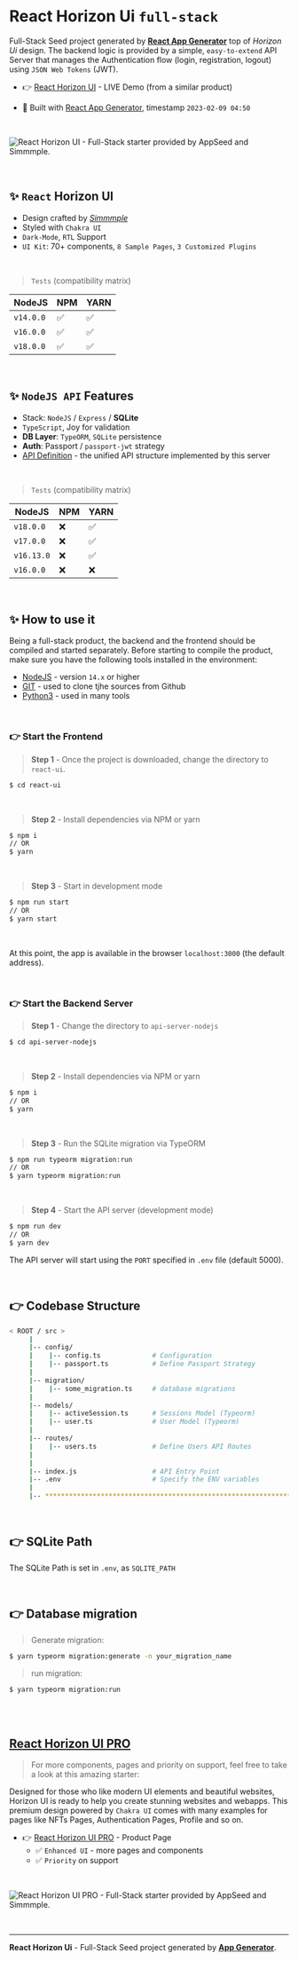 # React Horizon Ui `full-stack`

Full-Stack Seed project generated by **[React App Generator](https://appseed.us/generator/react/)** top of *Horizon Ui* design. The backend logic is provided by a simple, `easy-to-extend` API Server that manages the Authentication flow (login, registration, logout) using `JSON Web Tokens` (JWT).

- 👉 [React Horizon UI](https://react-horizon-ui-chakra.appseed-srv1.com/#/auth/sign-in/default) - LIVE Demo (from a similar product)

- 🚀 Built with [React App Generator](https://appseed.us/generator/react/), timestamp `2023-02-09 04:50`

<br />

![React Horizon UI - Full-Stack starter provided by AppSeed and Simmmple.](https://user-images.githubusercontent.com/51070104/174428337-181e6dea-0ad9-4fe1-a35f-25e5fa656a9d.png)

<br >

## ✨ `React` Horizon UI

- Design crafted by *[Simmmple](https://simmmple.com/)*
- Styled with `Chakra UI`
- `Dark-Mode`, `RTL` Support
- `UI Kit`: 70+ components, `8 Sample Pages`, `3 Customized Plugins`   

<br />

> `Tests` (compatibility matrix)

| NodeJS | NPM | YARN | 
| --- | --- | --- |  
| `v14.0.0` | ✅ | ✅ |
| `v16.0.0` | ✅ | ✅ | 
| `v18.0.0` | ✅ | ✅ |


<br />

## ✨ `NodeJS API` Features

- Stack: `NodeJS` / `Express` / **SQLite** 
- `TypeScript`, Joy for validation
- **DB Layer**: `TypeORM`, `SQLite` persistence
- **Auth**: Passport / `passport-jwt` strategy
- [API Definition](https://docs.appseed.us/boilerplate-code/api-unified-definition) - the unified API structure implemented by this server

<br />

> `Tests` (compatibility matrix)

| NodeJS | NPM | YARN | 
| --- | --- | --- | 
| `v18.0.0`  | ❌ | ✅ |
| `v17.0.0`  | ❌ | ✅ |
| `v16.13.0` | ❌ | ✅ | 
| `v16.0.0`  | ❌ | ❌ | 


<br /> 

## ✨ How to use it

Being a full-stack product, the backend and the frontend should be compiled and started separately. 
Before starting to compile the product, make sure you have the following tools installed in the environment:

- [NodeJS](https://nodejs.org/en/) - version `14.x` or higher
- [GIT](https://git-scm.com/) - used to clone tjhe sources from Github
- [Python3](https://www.python.org/) - used in many tools

<br />

### 👉 Start the Frontend 

> **Step 1** - Once the project is downloaded, change the directory to `react-ui`. 

```bash
$ cd react-ui
```

<br >

> **Step 2** - Install dependencies via NPM or yarn

```bash
$ npm i
// OR
$ yarn
```

<br />

> **Step 3** - Start in development mode

```bash
$ npm run start 
// OR
$ yarn start
```

<br />

At this point, the app is available in the browser `localhost:3000` (the default address).


<br /> 

### 👉 Start the Backend Server 

> **Step 1** - Change the directory to `api-server-nodejs`

```bash
$ cd api-server-nodejs
```

<br >

> **Step 2** - Install dependencies via NPM or yarn

```bash
$ npm i
// OR
$ yarn
```

<br />

> **Step 3** - Run the SQLite migration via TypeORM

```bash
$ npm run typeorm migration:run
// OR 
$ yarn typeorm migration:run
```

<br />

> **Step 4** - Start the API server (development mode)

```bash
$ npm run dev
// OR
$ yarn dev
```

The API server will start using the `PORT` specified in `.env` file (default 5000).

<br /> 

## 👉 Codebase Structure

```bash
< ROOT / src >
     | 
     |-- config/                              
     |    |-- config.ts             # Configuration       
     |    |-- passport.ts           # Define Passport Strategy             
     | 
     |-- migration/
     |    |-- some_migration.ts     # database migrations
     |
     |-- models/                              
     |    |-- activeSession.ts      # Sessions Model (Typeorm)              
     |    |-- user.ts               # User Model (Typeorm) 
     | 
     |-- routes/                              
     |    |-- users.ts              # Define Users API Routes
     | 
     | 
     |-- index.js                   # API Entry Point
     |-- .env                       # Specify the ENV variables
     |                        
     |-- ************************************************************************
```

<br />

## 👉 SQLite Path

The SQLite Path is set in `.env`, as `SQLITE_PATH`

<br />

## 👉 Database migration

> Generate migration:

```bash
$ yarn typeorm migration:generate -n your_migration_name
```

> run migration: 

```bash
$ yarn typeorm migration:run
```

<br />

<br />

## [React Horizon UI PRO](https://appseed.us/product/horizon-ui-pro/full-stack/)

> For more components, pages and priority on support, feel free to take a look at this amazing starter:

Designed for those who like modern UI elements and beautiful websites, Horizon UI is ready to help you create stunning websites and webapps.
This premium design powered by `Chakra UI` comes with many examples for pages like NFTs Pages, Authentication Pages, Profile and so on. 

- 👉 [React Horizon UI PRO](https://appseed.us/product/horizon-ui-pro/full-stack/) - Product Page
  - ✅ `Enhanced UI` - more pages and components
  - ✅ `Priority` on support

<br >

![React Horizon UI PRO - Full-Stack starter provided by AppSeed and Simmmple.](https://user-images.githubusercontent.com/51070104/175255148-7475cb47-0f63-48ee-a39d-7620beca6783.png)

<br />

---
**React Horizon Ui** - Full-Stack Seed project generated by **[App Generator](https://appseed.us/generator/)**.
